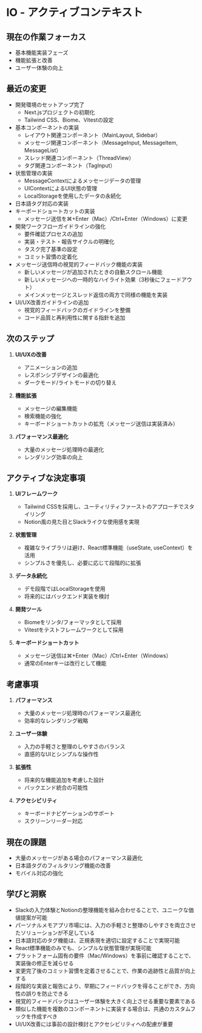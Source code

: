 # IO - アクティブコンテキスト

## 現在の作業フォーカス

- 基本機能実装フェーズ
- 機能拡張と改善
- ユーザー体験の向上

## 最近の変更

- 開発環境のセットアップ完了
  - Next.jsプロジェクトの初期化
  - Tailwind CSS、Biome、Vitestの設定
- 基本コンポーネントの実装
  - レイアウト関連コンポーネント（MainLayout, Sidebar）
  - メッセージ関連コンポーネント（MessageInput, MessageItem, MessageList）
  - スレッド関連コンポーネント（ThreadView）
  - タグ関連コンポーネント（TagInput）
- 状態管理の実装
  - MessageContextによるメッセージデータの管理
  - UIContextによるUI状態の管理
  - LocalStorageを使用したデータの永続化
- 日本語タグ対応の実装
- キーボードショートカットの実装
  - メッセージ送信を⌘+Enter（Mac）/Ctrl+Enter（Windows）に変更
- 開発ワークフローガイドラインの強化
  - 要件確認プロセスの追加
  - 実装・テスト・報告サイクルの明確化
  - タスク完了基準の設定
  - コミット習慣の定着化
- メッセージ送信時の視覚的フィードバック機能の実装
  - 新しいメッセージが追加されたときの自動スクロール機能
  - 新しいメッセージへの一時的なハイライト効果（3秒後にフェードアウト）
  - メインメッセージとスレッド返信の両方で同様の機能を実装
- UI/UX改善ガイドラインの追加
  - 視覚的フィードバックのガイドラインを整備
  - コード品質と再利用性に関する指針を追加

## 次のステップ

1. **UI/UXの改善**
   - アニメーションの追加
   - レスポンシブデザインの最適化
   - ダークモード/ライトモードの切り替え

2. **機能拡張**
   - メッセージの編集機能
   - 検索機能の強化
   - キーボードショートカットの拡充（メッセージ送信は実装済み）

3. **パフォーマンス最適化**
   - 大量のメッセージ処理時の最適化
   - レンダリング効率の向上

## アクティブな決定事項

1. **UIフレームワーク**
   - Tailwind CSSを採用し、ユーティリティファーストのアプローチでスタイリング
   - Notion風の見た目とSlackライクな使用感を実現

2. **状態管理**
   - 複雑なライブラリは避け、React標準機能（useState, useContext）を活用
   - シンプルさを優先し、必要に応じて段階的に拡張

3. **データ永続化**
   - デモ段階ではLocalStorageを使用
   - 将来的にはバックエンド実装を検討

4. **開発ツール**
   - Biomeをリンタ/フォーマッタとして採用
   - Vitestをテストフレームワークとして採用

5. **キーボードショートカット**
   - メッセージ送信は⌘+Enter（Mac）/Ctrl+Enter（Windows）
   - 通常のEnterキーは改行として機能

## 考慮事項

1. **パフォーマンス**
   - 大量のメッセージ処理時のパフォーマンス最適化
   - 効率的なレンダリング戦略

2. **ユーザー体験**
   - 入力の手軽さと整理のしやすさのバランス
   - 直感的なUIとシンプルな操作性

3. **拡張性**
   - 将来的な機能追加を考慮した設計
   - バックエンド統合の可能性

4. **アクセシビリティ**
   - キーボードナビゲーションのサポート
   - スクリーンリーダー対応

## 現在の課題

- 大量のメッセージがある場合のパフォーマンス最適化
- 日本語タグのフィルタリング機能の改善
- モバイル対応の強化

## 学びと洞察

- Slackの入力体験とNotionの整理機能を組み合わせることで、ユニークな価値提案が可能
- パーソナルメモアプリ市場には、入力の手軽さと整理のしやすさを両立させたソリューションが不足している
- 日本語対応のタグ機能は、正規表現を適切に設定することで実現可能
- React標準機能のみでも、シンプルな状態管理が実現可能
- プラットフォーム固有の要件（Mac/Windows）を事前に確認することで、実装後の修正を減らせる
- 変更完了後のコミット習慣を定着させることで、作業の追跡性と品質が向上する
- 段階的な実装と報告により、早期にフィードバックを得ることができ、方向性の誤りを防止できる
- 視覚的フィードバックはユーザー体験を大きく向上させる重要な要素である
- 類似した機能を複数のコンポーネントに実装する場合は、共通のカスタムフックを作成すべき
- UI/UX改善には事前の設計検討とアクセシビリティへの配慮が重要
